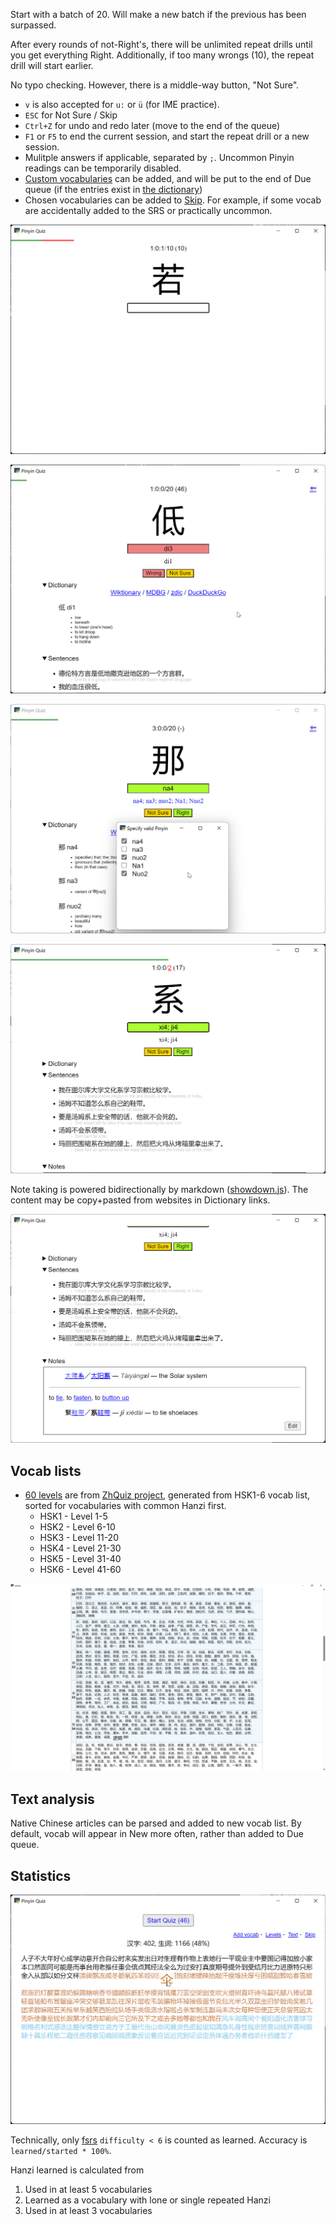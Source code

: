 Start with a batch of 20. Will make a new batch if the previous has been surpassed.

After every rounds of not-Right's, there will be unlimited repeat drills until you get everything Right. Additionally, if too many wrongs (10), the repeat drill will start earlier.

No typo checking. However, there is a middle-way button, "Not Sure".

- `v` is also accepted for `u:` or `ü` (for IME practice).
- `ESC` for Not Sure / Skip
- `Ctrl+Z` for undo and redo later (move to the end of the queue)
- `F1` or `F5` to end the current session, and start the repeat drill or a new session.
- Mulitple answers if applicable, separated by `;`. Uncommon Pinyin readings can be temporarily disabled.
- [Custom vocabularies](/user/vocab/) can be added, and will be put to the end of Due queue (if the entries exist in [the dictionary](https://www.mdbg.net/chinese/dictionary))
- Chosen vocabularies can be added to [Skip](/user/skip/). For example, if some vocab are accidentally added to the SRS or practically uncommon.

![Due Quiz](_README/due.png)

![Dictionaries](_README/right.png)

![Select reading](_README/select.png)

![Repeat Quiz](_README/repeat.png)

Note taking is powered bidirectionally by markdown ([showdown.js](https://showdownjs.com/)). The content may be copy+pasted from websites in Dictionary links.

![Notes](_README/notes.png)

## Vocab lists

- [60 levels](/assets/zhquiz-level/) are from [ZhQuiz project](https://github.com/zhquiz/level/blob/master/_data/generated/vocab.yaml), generated from HSK1-6 vocab list, sorted for vocabularies with common Hanzi first.
  - HSK1 - Level 1-5
  - HSK2 - Level 6-10
  - HSK3 - Level 11-20
  - HSK4 - Level 21-30
  - HSK5 - Level 31-40
  - HSK6 - Level 41-60

![Levels](_README/levels.png)

## Text analysis

Native Chinese articles can be parsed and added to new vocab list. By default, vocab will appear in New more often, rather than added to Due queue.

## Statistics

![Stats](_README/stats.png)

Technically, only [fsrs](https://pypi.org/project/fsrs/) `difficulty < 6` is counted as learned. Accuracy is `learned/started * 100%`.

Hanzi learned is calculated from

1. Used in at least 5 vocabularies
2. Learned as a vocabulary with lone or single repeated Hanzi
3. Used in at least 3 vocabularies
